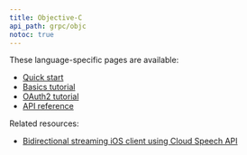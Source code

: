 ```yaml
---
title: Objective-C
api_path: grpc/objc
notoc: true
---
```


These language-specific pages are available:

- [Quick start](quickstart/)
- [Basics tutorial](basics/)
- [OAuth2 tutorial](oauth2/)
- [API reference](api)

Related resources:

- [Bidirectional streaming iOS client using Cloud Speech
  API](https://github.com/GoogleCloudPlatform/ios-docs-samples/tree/master/speech/Objective-C/Speech-gRPC-Streaming)
